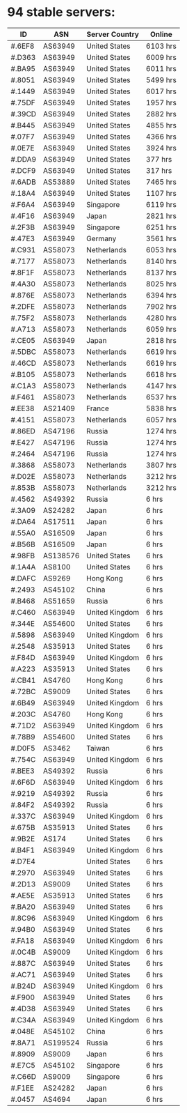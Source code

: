 # 94 stable servers:

| ID | ASN | Server Country | Online |
| ------ | ------ | ------ | ------ |
| #.6EF8 | AS63949 | United States | 6103 hrs |
| #.D363 | AS63949 | United States | 6009 hrs |
| #.BA95 | AS63949 | United States | 6011 hrs |
| #.8051 | AS63949 | United States | 5499 hrs |
| #.1449 | AS63949 | United States | 6017 hrs |
| #.75DF | AS63949 | United States | 1957 hrs |
| #.39CD | AS63949 | United States | 2882 hrs |
| #.B445 | AS63949 | United States | 4855 hrs |
| #.07F7 | AS63949 | United States | 4366 hrs |
| #.0E7E | AS63949 | United States | 3924 hrs |
| #.DDA9 | AS63949 | United States | 377 hrs |
| #.DCF9 | AS63949 | United States | 317 hrs |
| #.6ADB | AS53889 | United States | 7465 hrs |
| #.18A4 | AS63949 | United States | 1107 hrs |
| #.F6A4 | AS63949 | Singapore | 6119 hrs |
| #.4F16 | AS63949 | Japan | 2821 hrs |
| #.2F3B | AS63949 | Singapore | 6251 hrs |
| #.47E3 | AS63949 | Germany | 3561 hrs |
| #.C931 | AS58073 | Netherlands | 6053 hrs |
| #.7177 | AS58073 | Netherlands | 8140 hrs |
| #.8F1F | AS58073 | Netherlands | 8137 hrs |
| #.4A30 | AS58073 | Netherlands | 8025 hrs |
| #.876E | AS58073 | Netherlands | 6394 hrs |
| #.2DFE | AS58073 | Netherlands | 7902 hrs |
| #.75F2 | AS58073 | Netherlands | 4280 hrs |
| #.A713 | AS58073 | Netherlands | 6059 hrs |
| #.CE05 | AS63949 | Japan | 2818 hrs |
| #.5DBC | AS58073 | Netherlands | 6619 hrs |
| #.46CD | AS58073 | Netherlands | 6619 hrs |
| #.B105 | AS58073 | Netherlands | 6618 hrs |
| #.C1A3 | AS58073 | Netherlands | 4147 hrs |
| #.F461 | AS58073 | Netherlands | 6537 hrs |
| #.EE38 | AS21409 | France | 5838 hrs |
| #.4151 | AS58073 | Netherlands | 6057 hrs |
| #.86ED | AS47196 | Russia | 1274 hrs |
| #.E427 | AS47196 | Russia | 1274 hrs |
| #.2464 | AS47196 | Russia | 1274 hrs |
| #.3868 | AS58073 | Netherlands | 3807 hrs |
| #.D02E | AS58073 | Netherlands | 3212 hrs |
| #.853B | AS58073 | Netherlands | 3212 hrs |
| #.4562 | AS49392 | Russia | 6 hrs |
| #.3A09 | AS24282 | Japan | 6 hrs |
| #.DA64 | AS17511 | Japan | 6 hrs |
| #.55A0 | AS16509 | Japan | 6 hrs |
| #.B56B | AS16509 | Japan | 6 hrs |
| #.98FB | AS138576 | United States | 6 hrs |
| #.1A4A | AS8100 | United States | 6 hrs |
| #.DAFC | AS9269 | Hong Kong | 6 hrs |
| #.2493 | AS45102 | China | 6 hrs |
| #.B468 | AS51659 | Russia | 6 hrs |
| #.C460 | AS63949 | United Kingdom | 6 hrs |
| #.344E | AS54600 | United States | 6 hrs |
| #.5898 | AS63949 | United Kingdom | 6 hrs |
| #.2548 | AS35913 | United States | 6 hrs |
| #.F84D | AS63949 | United Kingdom | 6 hrs |
| #.A223 | AS35913 | United States | 6 hrs |
| #.CB41 | AS4760 | Hong Kong | 6 hrs |
| #.72BC | AS9009 | United States | 6 hrs |
| #.6B49 | AS63949 | United Kingdom | 6 hrs |
| #.203C | AS4760 | Hong Kong | 6 hrs |
| #.71D2 | AS63949 | United Kingdom | 6 hrs |
| #.78B9 | AS54600 | United States | 6 hrs |
| #.D0F5 | AS3462 | Taiwan | 6 hrs |
| #.754C | AS63949 | United Kingdom | 6 hrs |
| #.BEE3 | AS49392 | Russia | 6 hrs |
| #.6F6D | AS63949 | United Kingdom | 6 hrs |
| #.9219 | AS49392 | Russia | 6 hrs |
| #.84F2 | AS49392 | Russia | 6 hrs |
| #.337C | AS63949 | United Kingdom | 6 hrs |
| #.675B | AS35913 | United States | 6 hrs |
| #.9B2E | AS174 | United States | 6 hrs |
| #.B4F1 | AS63949 | United Kingdom | 6 hrs |
| #.D7E4 |  | United States | 6 hrs |
| #.2970 | AS63949 | United States | 6 hrs |
| #.2D13 | AS9009 | United States | 6 hrs |
| #.AE5E | AS35913 | United States | 6 hrs |
| #.BA20 | AS63949 | United States | 6 hrs |
| #.8C96 | AS63949 | United Kingdom | 6 hrs |
| #.94B0 | AS63949 | United States | 6 hrs |
| #.FA18 | AS63949 | United Kingdom | 6 hrs |
| #.0C4B | AS9009 | United Kingdom | 6 hrs |
| #.887C | AS63949 | United States | 6 hrs |
| #.AC71 | AS63949 | United States | 6 hrs |
| #.B24D | AS63949 | United Kingdom | 6 hrs |
| #.F900 | AS63949 | United States | 6 hrs |
| #.4D38 | AS63949 | United States | 6 hrs |
| #.C34A | AS63949 | United Kingdom | 6 hrs |
| #.048E | AS45102 | China | 6 hrs |
| #.8A71 | AS199524 | Russia | 6 hrs |
| #.8909 | AS9009 | Japan | 6 hrs |
| #.E7C5 | AS45102 | Singapore | 6 hrs |
| #.C66D | AS9009 | Singapore | 6 hrs |
| #.F1EE | AS24282 | Japan | 6 hrs |
| #.0457 | AS4694 | Japan | 6 hrs |

